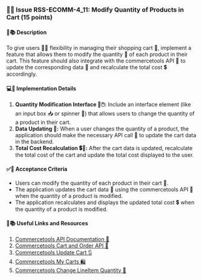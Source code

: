 ### 🔢🔄 Issue RSS-ECOMM-4_11: Modify Quantity of Products in Cart (15 points)

#### 📝📚 Description

To give users 🧑‍💻 flexibility in managing their shopping cart 🛒, implement a feature that allows them to modify the quantity 🔢 of each product in their cart. This feature should also integrate with the commercetools API 🔗 to update the corresponding data 🔄 and recalculate the total cost 💲 accordingly.

#### 💻🔧 Implementation Details

1. **Quantity Modification Interface 🔢🖱️:** Include an interface element (like an input box 📥 or spinner 🔄) that allows users to change the quantity of a product in their cart.
2. **Data Updating 🔄:** When a user changes the quantity of a product, the application should make the necessary API call 🔗 to update the cart data in the backend.
3. **Total Cost Recalculation 💲🔄:** After the cart data is updated, recalculate the total cost of the cart and update the total cost displayed to the user.

#### ✅🎯 Acceptance Criteria

- Users can modify the quantity of each product in their cart 🛒.
- The application updates the cart data 🔄 using the commercetools API 🔗 when the quantity of a product is modified.
- The application recalculates and displays the updated total cost 💲 when the quantity of a product is modified.

#### 🔗📚 Useful Links and Resources

1. [Commercetools API Documentation 📘](https://docs.commercetools.com/api)
2. [Commercetools Cart and Order API 🛒](https://docs.commercetools.com/api/projects/carts)
3. [Commercetools Update Cart 🔃](https://docs.commercetools.com/api/projects/carts#update-cart)
4. [Commercetools My Carts 🛍️](https://docs.commercetools.com/api/projects/me-carts)
5. [Commercetools Change LineItem Quantity 🔢](https://docs.commercetools.com/api/projects/carts#change-lineitem-quantity)
